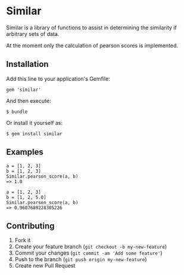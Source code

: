 # Similar

Similar is a library of functions to assist in determining the similarity
if arbitrary sets of data.

At the moment only the calculation of pearson scores is implemented.

## Installation

Add this line to your application's Gemfile:

    gem 'similar'

And then execute:

    $ bundle

Or install it yourself as:

    $ gem install similar

## Examples

    a = [1, 2, 3]
    b = [1, 2, 3]
    Similar.pearson_score(a, b)
    => 1.0

    a = [1, 2, 3]
    b = [1, 2, 5.0]
    Similar.pearson_score(a, b)
    => 0.9607689228305226

## Contributing

1. Fork it
2. Create your feature branch (`git checkout -b my-new-feature`)
3. Commit your changes (`git commit -am 'Add some feature'`)
4. Push to the branch (`git push origin my-new-feature`)
5. Create new Pull Request
